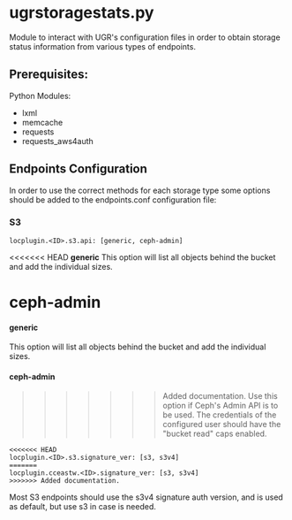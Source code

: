# ugrstoragestats.py

Module to interact with UGR's configuration files in order to obtain
storage status information from various types of endpoints.

## Prerequisites:
Python Modules:
- lxml
- memcache
- requests
- requests_aws4auth

## Endpoints Configuration

In order to use the correct methods for each storage type some options should
be added to the endpoints.conf configuration file:

### S3
```
locplugin.<ID>.s3.api: [generic, ceph-admin]
```

<<<<<<< HEAD
**generic**
This option will list all objects behind the bucket and add the individual
sizes.

**ceph-admin**
=======
#### generic
This option will list all objects behind the bucket and add the individual
sizes.

#### ceph-admin
>>>>>>> Added documentation.
Use this option if Ceph's Admin API is to be used. The credentials of the
configured user should have the "bucket read" caps enabled.

```
<<<<<<< HEAD
locplugin.<ID>.s3.signature_ver: [s3, s3v4]
=======
locplugin.cceastw.<ID>.signature_ver: [s3, s3v4]
>>>>>>> Added documentation.
```
Most S3 endpoints should use the s3v4 signature auth version, and is used as
default, but use s3 in case is needed.

